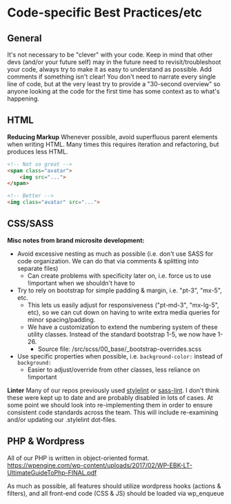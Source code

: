 # Code-specific Best Practices/etc

## General
It's not necessary to be "clever" with your code. Keep in mind that other devs (and/or your future self) may in the future need to revisit/troubleshoot your code, always try to make it as easy to understand as possible. Add comments if something isn't clear! You don't need to narrate every single line of code, but at the very least try to provide a "30-second overview" so anyone looking at the code for the first time has some context as to what's happening.

## HTML
**Reducing Markup**
Whenever possible, avoid superfluous parent elements when writing HTML. Many times this requires iteration and refactoring, but produces less HTML.

```html
<!-- Not so great -->
<span class="avatar">
	<img src="...">
</span>

<!-- Better -->
<img class="avatar" src="...">
```

## CSS/SASS
**Misc notes from brand microsite development:**
- Avoid excessive nesting as much as possible (i.e. don't use SASS for code organization. We can do that via comments & splitting into separate files)
	- Can create problems with specificity later on, i.e. force us to use !important when we shouldn't have to
- Try to rely on bootstrap for simple padding & margin, i.e. "pt-3", "mx-5", etc.
	- This lets us easily adjust for responsiveness ("pt-md-3", "mx-lg-5", etc), so we can cut down on having to write extra media queries for minor spacing/padding.
	- We have a customization to extend the numbering system of these utility classes. Instead of the standard bootstrap 1-5, we now have 1-26.
		- Source file: /src/scss/00_base/_bootstrap-overrides.scss
- Use specific properties when possible, i.e. `background-color:` instead of `background:`
	- Easier to adjust/override from other classes, less reliance on !important

**Linter** Many of our repos previously used [stylelint](https://stylelint.io/) or [sass-lint](https://github.com/sasstools/sass-lint). I don't think these were kept up to date and are probably disabled in lots of cases. At some point we should look into re-implementing them in order to ensure consistent code standards across the team. This will include re-examining and/or updating our .stylelint dot-files.

## PHP & Wordpress
All of our PHP is written in object-oriented format. https://wpengine.com/wp-content/uploads/2017/02/WP-EBK-LT-UltimateGuideToPhp-FINAL.pdf

As much as possible, all features should utilize wordpress hooks (actions & filters), and all front-end code (CSS & JS) should be loaded via wp_enqueue
